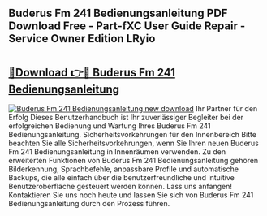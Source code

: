## Buderus Fm 241 Bedienungsanleitung PDF Download Free - Part-fXC User Guide Repair - Service Owner Edition LRyio

# <h2><a href="http://df4wip.blite.top/?on=Buderus+Fm+241+Bedienungsanleitung">🔗Download 👉🔴 Buderus Fm 241 Bedienungsanleitung</a></h2>

[![Buderus Fm 241 Bedienungsanleitung new download](https://i.imgur.com/lujVjoI.png)](http://df4wip.blite.top/?on=Buderus+Fm+241+Bedienungsanleitung)
Ihr Partner für den Erfolg Dieses Benutzerhandbuch ist Ihr zuverlässiger Begleiter bei der erfolgreichen Bedienung und Wartung Ihres Buderus Fm 241 Bedienungsanleitung. Sicherheitsvorkehrungen für den Innenbereich Bitte beachten Sie alle Sicherheitsvorkehrungen, wenn Sie Ihren neuen Buderus Fm 241 Bedienungsanleitung in Innenräumen verwenden. Zu den erweiterten Funktionen von Buderus Fm 241 Bedienungsanleitung gehören Bilderkennung, Sprachbefehle, anpassbare Profile und automatische Backups, die alle einfach über die benutzerfreundliche und intuitive Benutzeroberfläche gesteuert werden können. Lass uns anfangen! Kontaktieren Sie uns noch heute und lassen Sie sich von Buderus Fm 241 Bedienungsanleitung durch den Prozess führen.
